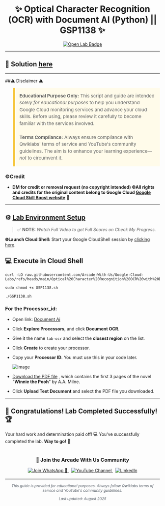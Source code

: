 <h1 align="center">
✨  Optical Character Recognition (OCR) with Document AI (Python) || GSP1138 ✨
</h1>

<div align="center">
  <a href="https://www.cloudskillsboost.google/focuses/67857?parent=catalog"_blank" rel="noopener noreferrer">
    <img src="https://img.shields.io/badge/Open_Lab-Cloud_Skills_Boost-4285F4?style=for-the-badge&logo=google&logoColor=white&labelColor=34A853" alt="Open Lab Badge">
  </a>
</div>

---

## 🔑 Solution [here]()

---

##⚠️ Disclaimer ⚠️

<blockquote style="background-color: #fffbea; border-left: 6px solid #f7c948; padding: 1em; font-size: 15px; line-height: 1.5;">
  <strong>Educational Purpose Only:</strong> This script and guide are intended <em>solely for educational purposes</em> to help you understand Google Cloud monitoring services and advance your cloud skills. Before using, please review it carefully to become familiar with the services involved.
  <br><br>
  <strong>Terms Compliance:</strong> Always ensure compliance with Qwiklabs' terms of service and YouTube's community guidelines. The aim is to enhance your learning experience—<em>not</em> to circumvent it.
</blockquote>

### ©Credit
- **DM for credit or removal request (no copyright intended) ©All rights and credits for the original content belong to Google Cloud [Google Cloud Skill Boost website](https://www.cloudskillsboost.google/)** 🙏

---

## ⚙️ <ins>Lab Environment Setup</ins>

> ✅ **NOTE:** *Watch Full Video to get Full Scores on Check My Progress.*

**🌐Launch Cloud Shell:**
Start your Google CloudShell session by [clicking here](https://console.cloud.google.com/home/dashboard?project=&pli=1&cloudshell=true).

## 💻 **Execute in Cloud Shell** 

```
curl -LO raw.githubusercontent.com/Arcade-With-Us/Google-Cloud-Labs/refs/heads/main/Optical%20Character%20Recognition%20OCR%20with%20Document%20AI%20Python/GSP1138.sh

sudo chmod +x GSP1138.sh

./GSP1138.sh
```
### For the Processor_id:
  * Open link: [Document Ai](https://console.cloud.google.com/ai/document-ai?inv=1&invt=Ab4lxg)
  * Click **Explore Processors**, and click **Document OCR**.
  * Give it the name `lab-ocr` and select the **closest region** on the list.
  * Click **Create** to create your processor.
  * Copy your **Processor ID**. You must use this in your code later.

    ![Image](https://cdn.qwiklabs.com/g1eajodw6E%2B28ey6qXXgkVzV0ZPz0uPvD6NkUmk1Mco%3D)

  * [Download the PDF file](https://github.com/Arcade-With-Us/Google-Cloud-Labs/blob/main/Optical%20Character%20Recognition%20OCR%20with%20Document%20AI%20Python/Winnie_the_Pooh_3_Pages.pdf) , which contains the first 3 pages of the novel "**Winnie the Pooh**" by A.A. Milne.
  * Click **Upload Test Document** and select the PDF file you downloaded.
---

## 🎉 **Congratulations! Lab Completed Successfully!** 🏆  

Your hard work and determination paid off! 💻
You've successfully completed the lab. **Way to go!** 🚀


<div align="center" style="padding: 5px;">
  <h3>📱 Join the Arcade With Us Community</h3>
  
  <a href="https://chat.whatsapp.com/KN3NvYNTJvU5xMCVTORJtS">
    <img src="https://img.shields.io/badge/Join_WhatsApp-25D366?style=for-the-badge&logo=whatsapp&logoColor=white" alt="Join WhatsApp 👥">
  </a>
  &nbsp;
  <a href="https://youtube.com/@arcadewithus_we?si=yeEby5M3k40gdX4l">
    <img src="https://img.shields.io/badge/Subscribe-Arcade%20With%20Us-FF0000?style=for-the-badge&logo=youtube&logoColor=white" alt="YouTube Channel">
  </a>
  &nbsp;
  <a href="https://www.linkedin.com/in/tripti-gupta-a28a6832b/">
    <img src="https://img.shields.io/badge/LINKEDIN-Tripti%20Gupta-0077B5?style=for-the-badge&logo=linkedin&logoColor=white" alt="LinkedIn">
</a>


</div>

---

<div align="center">
  <p style="font-size: 12px; color: #586069;">
    <em>This guide is provided for educational purposes. Always follow Qwiklabs terms of service and YouTube's community guidelines.</em>
  </p>
  <p style="font-size: 12px; color: #586069;">
    <em>Last updated: August 2025</em>
  </p>
</div>
